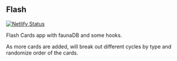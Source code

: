 ## Flash

[![Netlify Status](https://api.netlify.com/api/v1/badges/144f922a-a701-4e6b-944c-33761b2199d6/deploy-status)](https://app.netlify.com/sites/flash-fauna/deploys)

Flash Cards app with faunaDB and some hooks. 

As more cards are added, will break out different cycles by type and randomize order of the cards. 
